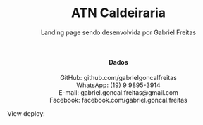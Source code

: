 <h1 align="center">ATN Caldeiraria</h1>

<p align="center">Landing page sendo desenvolvida por Gabriel Freitas</p>
<br>
<h4 align="center">Dados</h4>
<p align="center">
  GitHub: github.com/gabrielgoncalfreitas <br>
  WhatsApp: (19) 9 9895-3914 <br>
  E-mail: gabriel.goncal.freitas@gmail.com <br>
  Facebook: facebook.com/gabriel.goncal.freitas <br>
</p>

<p>View deploy: <a href="https://gabrielgoncalfreitas.github.io/atncaldeiraria/"></p>
